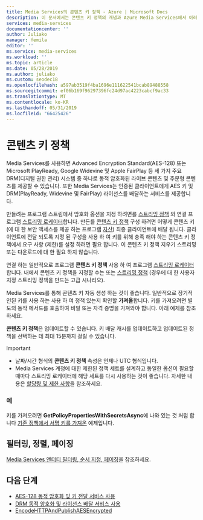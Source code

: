 ```yaml
---
title: Media Services의 콘텐츠 키 정책 - Azure | Microsoft Docs
description: 이 문서에서는 콘텐츠 키 정책의 개념과 Azure Media Services에서 이러한 정책을 사용하는 방법을 설명합니다.
services: media-services
documentationcenter: ''
author: Juliako
manager: femila
editor: ''
ms.service: media-services
ms.workload: ''
ms.topic: article
ms.date: 05/28/2019
ms.author: juliako
ms.custom: seodec18
ms.openlocfilehash: a597ab3519f4ba1696e111622541bcab89488558
ms.sourcegitcommit: ef06b169f96297396fc24d97ac4223cabcf9ac33
ms.translationtype: MT
ms.contentlocale: ko-KR
ms.lasthandoff: 05/31/2019
ms.locfileid: "66425426"
---
```

# <a name="content-key-policies"></a>콘텐츠 키 정책

Media Services를 사용하면 Advanced Encryption Standard(AES-128) 또는 Microsoft PlayReady, Google Widevine 및 Apple FairPlay 등 세 가지 주요 DRM(디지털 권한 관리) 시스템 중 하나로 동적 암호화된 라이브 콘텐츠 및 주문형 콘텐츠를 제공할 수 있습니다. 또한 Media Services는 인증된 클라이언트에게 AES 키 및DRM(PlayReady, Widevine 및 FairPlay) 라이선스를 배달하는 서비스를 제공합니다. 

만들려는 프로그램 스트림에서 암호화 옵션을 지정 하려면를 [스트리밍 정책](streaming-policy-concept.md) 와 연결 프로그램 [스트리밍 로케이터](streaming-locators-concept.md)합니다. 만든를 [콘텐츠 키 정책](https://docs.microsoft.com/rest/api/media/contentkeypolicies) 구성 하려면 어떻게 콘텐츠 키 (에 대 한 보안 액세스를 제공 하는 프로그램 [자산](assets-concept.md)) 최종 클라이언트에 배달 됩니다. 클라이언트에 전달 되도록 지정 된 구성을 사용 하 여 키를 위해 충족 해야 하는 콘텐츠 키 정책에서 요구 사항 (제한)를 설정 하려면 필요 합니다. 이 콘텐츠 키 정책 지우기 스트리밍 또는 다운로드에 대 한 필요 하지 않습니다. 

연결 하는 일반적으로 프로그램 **콘텐츠 키 정책** 사용 하 여 프로그램 [스트리밍 로케이터](streaming-locators-concept.md)합니다. 내에서 콘텐츠 키 정책을 지정할 수는 또는 [스트리밍 정책](streaming-policy-concept.md) (경우에 대 한 사용자 지정 스트리밍 정책을 만드는 고급 시나리오). 

Media Services를 통해 콘텐츠 키 자동 생성 하는 것이 좋습니다. 일반적으로 장기적인된 키를 사용 하는 사용 하 여 정책 있는지 확인할 **가져올**합니다. 키를 가져오려면 별도의 동작 메서드를 호출하여 비밀 또는 자격 증명을 가져와야 합니다. 아래 예제를 참조하세요.

**콘텐츠 키 정책**은 업데이트할 수 있습니다. 키 배달 캐시를 업데이트하고 업데이트된 정책을 선택하는 데 최대 15분까지 걸릴 수 있습니다. 

> [!IMPORTANT]
> * 날짜/시간 형식의 **콘텐츠 키 정책** 속성은 언제나 UTC 형식입니다.
> * Media Services 계정에 대한 제한된 정책 세트를 설계하고 동일한 옵션이 필요할 때마다 스트리밍 로케이터에 해당 세트를 다시 사용하는 것이 좋습니다. 자세한 내용은 [할당량 및 제한 사항](limits-quotas-constraints.md)을 참조하세요.

### <a name="example"></a>예

키를 가져오려면 **GetPolicyPropertiesWithSecretsAsync**에 나와 있는 것 처럼 합니다 [기존 정책에서 서명 키를 가져온](get-content-key-policy-dotnet-howto.md#get-contentkeypolicy-with-secrets) 예제입니다.

## <a name="filtering-ordering-paging"></a>필터링, 정렬, 페이징

[Media Services 엔터티 필터링, 순서 지정, 페이징](entities-overview.md)을 참조하세요.

## <a name="next-steps"></a>다음 단계

* [AES-128 동적 암호화 및 키 전달 서비스 사용](protect-with-aes128.md)
* [DRM 동적 암호화 및 라이선스 배달 서비스 사용](protect-with-drm.md)
* [EncodeHTTPAndPublishAESEncrypted](https://github.com/Azure-Samples/media-services-v3-dotnet-core-tutorials/tree/master/NETCore/EncodeHTTPAndPublishAESEncrypted)
